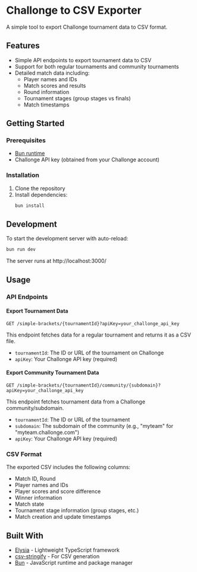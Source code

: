 # Challonge to CSV Exporter

A simple tool to export Challonge tournament data to CSV format.

## Features

- Simple API endpoints to export tournament data to CSV
- Support for both regular tournaments and community tournaments
- Detailed match data including:
  - Player names and IDs
  - Match scores and results
  - Round information
  - Tournament stages (group stages vs finals)
  - Match timestamps

## Getting Started

### Prerequisites

- [Bun runtime](https://bun.sh/)
- Challonge API key (obtained from your Challonge account)

### Installation

1. Clone the repository
2. Install dependencies:
   ```bash
   bun install
   ```

## Development

To start the development server with auto-reload:

```bash
bun run dev
```

The server runs at http://localhost:3000/

## Usage

### API Endpoints

#### Export Tournament Data

```
GET /simple-brackets/{tournamentId}?apiKey=your_challonge_api_key
```

This endpoint fetches data for a regular tournament and returns it as a CSV file.

- `tournamentId`: The ID or URL of the tournament on Challonge
- `apiKey`: Your Challonge API key (required)

#### Export Community Tournament Data

```
GET /simple-brackets/{tournamentId}/community/{subdomain}?apiKey=your_challonge_api_key
```

This endpoint fetches tournament data from a Challonge community/subdomain.

- `tournamentId`: The ID or URL of the tournament
- `subdomain`: The subdomain of the community (e.g., "myteam" for "myteam.challonge.com")
- `apiKey`: Your Challonge API key (required)

### CSV Format

The exported CSV includes the following columns:

- Match ID, Round
- Player names and IDs
- Player scores and score difference
- Winner information
- Match state
- Tournament stage information (group stages, etc.)
- Match creation and update timestamps

## Built With

- [Elysia](https://elysiajs.com/) - Lightweight TypeScript framework
- [csv-stringify](https://www.npmjs.com/package/csv-stringify) - For CSV generation
- [Bun](https://bun.sh/) - JavaScript runtime and package manager